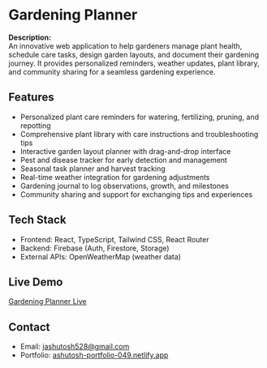 # Gardening Planner

**Description:**  
An innovative web application to help gardeners manage plant health, schedule care tasks, design garden layouts, and document their gardening journey. It provides personalized reminders, weather updates, plant library, and community sharing for a seamless gardening experience.

## Features
- Personalized plant care reminders for watering, fertilizing, pruning, and repotting
- Comprehensive plant library with care instructions and troubleshooting tips
- Interactive garden layout planner with drag-and-drop interface
- Pest and disease tracker for early detection and management
- Seasonal task planner and harvest tracking
- Real-time weather integration for gardening adjustments
- Gardening journal to log observations, growth, and milestones
- Community sharing and support for exchanging tips and experiences

## Tech Stack
- Frontend: React, TypeScript, Tailwind CSS, React Router
- Backend: Firebase (Auth, Firestore, Storage)
- External APIs: OpenWeatherMap (weather data)

## Live Demo
[Gardening Planner Live](https://resilient-crumble-346567.netlify.app/)

## Contact
- Email: jashutosh528@gmail.com
- Portfolio: [ashutosh-portfolio-049.netlify.app](https://ashutosh-portfolio-049.netlify.app/)

